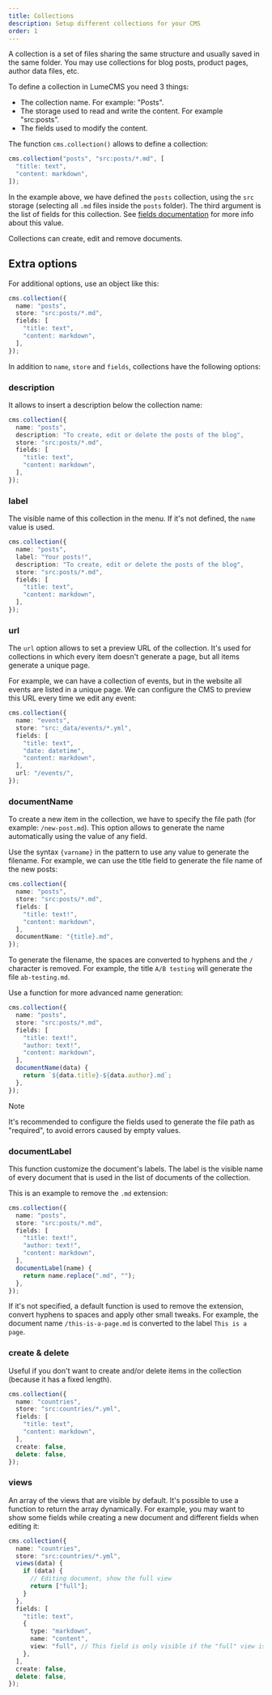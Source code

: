 ```yaml
---
title: Collections
description: Setup different collections for your CMS
order: 1
---
```


A collection is a set of files sharing the same structure and usually saved in
the same folder. You may use collections for blog posts, product pages, author
data files, etc.

To define a collection in LumeCMS you need 3 things:

- The collection name. For example: "Posts".
- The storage used to read and write the content. For example "src:posts".
- The fields used to modify the content.

The function `cms.collection()` allows to define a collection:

```ts
cms.collection("posts", "src:posts/*.md", [
  "title: text",
  "content: markdown",
]);
```

In the example above, we have defined the `posts` collection, using the `src`
storage (selecting all `.md` files inside the `posts` folder). The third
argument is the list of fields for this collection. See
[fields documentation](./fields.md) for more info about this value.

Collections can create, edit and remove documents.

## Extra options

For additional options, use an object like this:

```ts
cms.collection({
  name: "posts",
  store: "src:posts/*.md",
  fields: [
    "title: text",
    "content: markdown",
  ],
});
```

In addition to `name`, `store` and `fields`, collections have the following
options:

### description

It allows to insert a description below the collection name:

```ts
cms.collection({
  name: "posts",
  description: "To create, edit or delete the posts of the blog",
  store: "src:posts/*.md",
  fields: [
    "title: text",
    "content: markdown",
  ],
});
```

### label

The visible name of this collection in the menu. If it's not defined, the `name`
value is used.

```ts
cms.collection({
  name: "posts",
  label: "Your posts!",
  description: "To create, edit or delete the posts of the blog",
  store: "src:posts/*.md",
  fields: [
    "title: text",
    "content: markdown",
  ],
});
```

### url

The `url` option allows to set a preview URL of the collection. It's used for
collections in which every item doesn't generate a page, but all items generate
a unique page.

For example, we can have a collection of events, but in the website all events
are listed in a unique page. We can configure the CMS to preview this URL every
time we edit any event:

```ts
cms.collection({
  name: "events",
  store: "src:_data/events/*.yml",
  fields: [
    "title: text",
    "date: datetime",
    "content: markdown",
  ],
  url: "/events/",
});
```

### documentName

To create a new item in the collection, we have to specify the file path (for
example: `/new-post.md`). This option allows to generate the name automatically
using the value of any field.

Use the syntax `{varname}` in the pattern to use any value to generate the
filename. For example, we can use the title field to generate the file name of
the new posts:

```ts
cms.collection({
  name: "posts",
  store: "src:posts/*.md",
  fields: [
    "title: text!",
    "content: markdown",
  ],
  documentName: "{title}.md",
});
```

To generate the filename, the spaces are converted to hyphens and the `/`
character is removed. For example, the title `A/B testing` will generate the
file `ab-testing.md`.

Use a function for more advanced name generation:

```ts
cms.collection({
  name: "posts",
  store: "src:posts/*.md",
  fields: [
    "title: text!",
    "author: text!",
    "content: markdown",
  ],
  documentName(data) {
    return `${data.title}-${data.author}.md`;
  },
});
```

> [!note]
>
> It's recommended to configure the fields used to generate the file path as
> "required", to avoid errors caused by empty values.

### documentLabel

This function customize the document's labels. The label is the visible name of
every document that is used in the list of documents of the collection.

This is an example to remove the `.md` extension:

```ts
cms.collection({
  name: "posts",
  store: "src:posts/*.md",
  fields: [
    "title: text!",
    "author: text!",
    "content: markdown",
  ],
  documentLabel(name) {
    return name.replace(".md", "");
  },
});
```

If it's not specified, a default function is used to remove the extension,
convert hyphens to spaces and apply other small tweaks. For example, the
document name `/this-is-a-page.md` is converted to the label `This is a page`.

### create & delete

Useful if you don't want to create and/or delete items in the collection
(because it has a fixed length).

```ts
cms.collection({
  name: "countries",
  store: "src:countries/*.yml",
  fields: [
    "title: text",
    "content: markdown",
  ],
  create: false,
  delete: false,
});
```

### views

An array of the views that are visible by default. It's possible to use a
function to return the array dynamically. For example, you may want to show some
fields while creating a new document and different fields when editing it:

```ts
cms.collection({
  name: "countries",
  store: "src:countries/*.yml",
  views(data) {
    if (data) {
      // Editing document, show the full view
      return ["full"];
    }
  },
  fields: [
    "title: text",
    {
      type: "markdown",
      name: "content",
      view: "full", // This field is only visible if the "full" view is active
    },
  ],
  create: false,
  delete: false,
});
```
